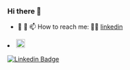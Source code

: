 ### Hi there 👋


- 🌱  💬 📫 How to reach me: 🧑‍💻 [linkedin](https://www.linkedin.com/in/all-an/)

<li><g-emoji class="g-emoji" alias="smile" fallback-src="https://github.githubassets.com/images/icons/emoji/unicode/1f604.png"><img class="emoji" alt="smile" height="20" width="20" src="https://github.githubassets.com/images/icons/emoji/unicode/1f604.png"></g-emoji></li>

<a href="https://www.linkedin.com/in/all-an/%C3%A3o-7b72b5202/" rel="nofollow"><img src="https://camo.githubusercontent.com/77403677c88bbf39a29480c5bcc9cedf3b5ae6d2a366abca20c3a1c9dff25609/68747470733a2f2f696d672e736869656c64732e696f2f62616467652f2d446965676f2d626c75653f7374796c653d666c61742d737175617265266c6f676f3d4c696e6b6564696e266c6f676f436f6c6f723d7768697465266c696e6b3d68747470733a2f2f7777772e6c696e6b6564696e2e636f6d2f696e2f646965676f2d6272616e642543332541336f2d3762373262353230322f" alt="Linkedin Badge" data-canonical-src="https://img.shields.io/badge/-Allan-blue?style=flat-square&amp;logo=Linkedin&amp;logoColor=white&amp;link=https://www.linkedin.com/in/all-an/%C3%A3o-7b72b5202/" style="max-width: 100%;"></a>




